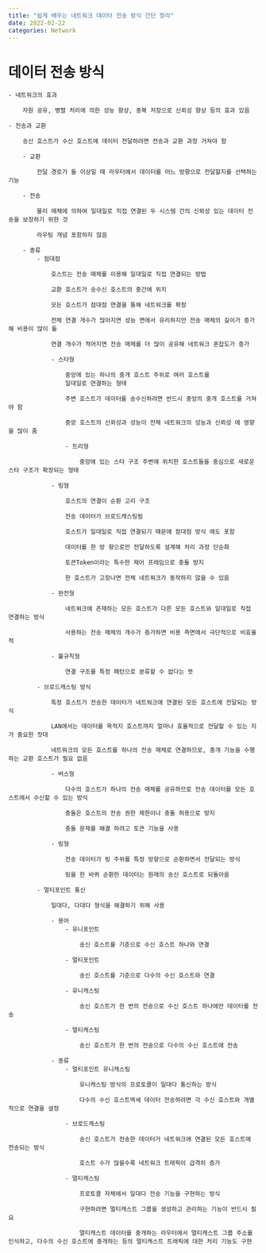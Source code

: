 ```yaml
---
title: "쉽게 배우는 네트워크 데이터 전송 방식 간단 정리"
date: 2022-02-22
categories: Network
---
```


# 데이터 전송 방식

    - 네트워크의 효과

        자원 공유, 병렬 처리에 의한 성능 향상, 중복 저장으로 신뢰성 향상 등의 효과 있음

    - 전송과 교환

        송신 호스트가 수신 호스트에 데이터 전달하려면 전송과 교환 과정 거쳐야 함

        - 교환

            전달 경로가 둘 이상일 때 라우터에서 데이터를 어느 방향으로 전달할지를 선택하는 기능

        - 전송

            물리 매체에 의하여 일대일로 직접 연결된 두 시스템 간의 신뢰성 있는 데이터 전송을 보장하기 위한 것

            라우팅 개념 포함하지 않음

        - 종류
            - 점대점

                호스트는 전송 매체를 이용해 일대일로 직접 연결되는 방법

                교환 호스트가 송수신 호스트의 중간에 위치

                모든 호스트가 점대점 연결을 통해 네트워크를 확장

                전체 연결 개수가 많아지면 성능 면에서 유리하지만 전송 매체의 길이가 증가해 비용이 많이 듦

                연결 개수가 적어지면 전송 매체를 더 많이 공유해 네트워크 혼잡도가 증가

                - 스타형

                    중앙에 있는 하나의 중개 호스트 주위로 여러 호스트를
                    일대일로 연결하는 형태

                    주변 호스트가 데이터를 송수신하려면 반드시 중앙의 중개 호스트를 거쳐야 함

                    중앙 호스트의 신뢰성과 성능이 전체 네트워크의 성능과 신뢰성 에 영향을 많이 줌

                    - 트리형

                        중앙에 있는 스타 구조 주변에 위치한 호스트들을 중심으로 새로운 스타 구조가 확장되는 형태

                - 링형

                    호스트의 연결이 순환 고리 구조

                    전송 데이터가 브로드캐스팅됨

                    호스트가 일대일로 직접 연결되기 때문에 점대점 방식 에도 포함

                    데이터를 한 방 향으로만 전달하도록 설계해 처리 과정 단순화

                    토큰Token이라는 특수한 제어 프레임으로 충돌 방지

                    한 호스트가 고장나면 전체 네트워크가 동작하지 않을 수 있음

                - 완전형

                    네트워크에 존재하는 모든 호스트가 다른 모든 호스트와 일대일로 직접 연결하는 방식

                    사용하는 전송 매체의 개수가 증가하면 비용 측면에서 극단적으로 비효율적

                - 불규칙형

                    연결 구조를 특정 패턴으로 분류할 수 없다는 뜻

            - 브로드캐스팅 방식

                특정 호스트가 전송한 데이터가 네트워크에 연결된 모든 호스트에 전달되는 방식

                LAN에서는 데이터를 목적지 호스트까지 얼마나 효율적으로 전달할 수 있는 지가 중요한 잣대

                네트워크의 모든 호스트를 하나의 전송 매체로 연결하므로, 중개 기능을 수행하는 교환 호스트가 필요 없음

                - 버스형

                    다수의 호스트가 하나의 전송 매체를 공유하므로 전송 데이터를 모든 호스트에서 수신할 수 있는 방식

                    충돌은 호스트의 전송 권한 제한이나 충돌 허용으로 방지

                    충돌 문제를 해결 하려고 토큰 기능을 사용

                - 링형

                    전송 데이터가 링 주위를 특정 방향으로 순환하면서 전달되는 방식

                    링을 한 바퀴 순환한 데이터는 원래의 송신 호스트로 되돌아옴

            - 멀티포인트 통신

                일대다, 다대다 형식을 해결하기 위해 사용

                - 용어
                    - 유니포인트

                        송신 호스트를 기준으로 수신 호스트 하나와 연결

                    - 멀티포인트

                        송신 호스트를 기준으로 다수의 수신 호스트와 연결

                    - 유니캐스팅

                        송신 호스트가 한 번의 전송으로 수신 호스트 하나에만 데이터를 전송

                    - 멀티캐스팅

                        송신 호스트가 한 번의 전송으로 다수의 수신 호스트에 전송

                - 종류
                    - 멀티포인트 유니캐스팅

                        유니캐스팅 방식의 프로토콜이 일대다 통신하는 방식

                        다수의 수신 호스트엑세 데이터 전송하려면 각 수신 호스트와 개별적으로 연결을 설정

                    - 브로드캐스팅

                        송신 호스트가 전송한 데이터가 네트워크에 연결된 모든 호스트에 전송되는 방식

                        호스트 수가 많을수록 네트워크 트래픽이 급격히 증가

                    - 멀티캐스팅

                        프로토콜 자체에서 일대다 전송 기능을 구현하는 방식

                        구현하려면 멀티캐스트 그룹을 생성하고 관리하는 기능이 반드시 필요

                        멀티캐스트 데이터를 중개하는 라우터에서 멀티캐스트 그룹 주소를 인식하고, 다수의 수신 호스트에 중개하는 등의 멀티캐스트 트래픽에 대한 처리 기능도 구현
